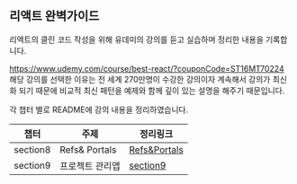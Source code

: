 ## 리액트 완벽가이드

리액트의 클린 코드 작성을 위해 유데미의 강의를 듣고 실습하며 정리한 내용을 기록합니다.

https://www.udemy.com/course/best-react/?couponCode=ST16MT70224
<br>
해당 강의를 선택한 이유는 전 세계 270만명이 수강한 강의이자 계속해서 강의가 최신화 되기 때문에 비교적 최신 패턴을 예제와 함께 깊이 있는 설명을 해주기 때문입니다.

각 챕터 별로 README에 강의 내용을 정리하였습니다.

| 챕터     | 주제            | 정리링크                                             |
| -------- | --------------- | ---------------------------------------------------- |
| section8 | Refs& Portals   | [Refs&Portals](./React완벽가이드/section8/README.md) |
| section9 | 프로젝트 관리앱 | [section9](./React완벽가이드/section9/README.md)     |
